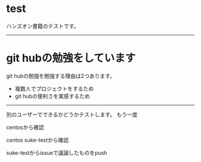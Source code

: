 # test
ハンズオン書籍のテストです。

---
# git hubの勉強をしています
git hubの勉強を勉強する理由は2つあります。
* 複数人でプロジェクトをするため
* git hubの便利さを実感するため

---
別のユーザーでできるかどうかテストします。
もう一度

centosから確認

centos suke-testから確認

suke-testからissueで議論したものをpush
